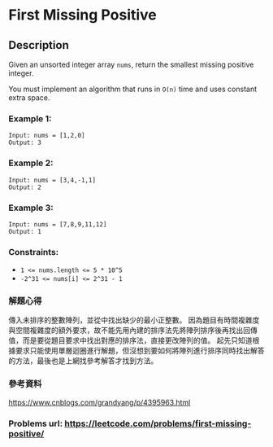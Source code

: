 # First Missing Positive
## Description
Given an unsorted integer array `nums`, return the smallest missing positive integer.

You must implement an algorithm that runs in `O(n)` time and uses constant extra space.

### Example 1:
    Input: nums = [1,2,0]
    Output: 3

### Example 2:
    Input: nums = [3,4,-1,1]
    Output: 2

### Example 3:
    Input: nums = [7,8,9,11,12]
    Output: 1

### Constraints:
* `1 <= nums.length <= 5 * 10^5`
* `-2^31 <= nums[i] <= 2^31 - 1`

### 解題心得
傳入未排序的整數陣列，並從中找出缺少的最小正整數。
因為題目有時間複雜度與空間複雜度的額外要求，故不能先用內建的排序法先將陣列排序後再找出回傳值，而是要從題目要求中找出對應的排序法，直接更改陣列的值。
起先只知道根據要求只能使用單層迴圈進行解題，但沒想到要如何將陣列進行排序同時找出解答的方法，最後也是上網找參考解答才找到方法。

### 參考資料
https://www.cnblogs.com/grandyang/p/4395963.html

### Problems url: https://leetcode.com/problems/first-missing-positive/